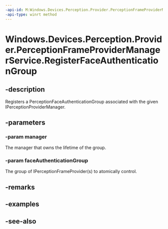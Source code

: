 ```yaml
---
-api-id: M:Windows.Devices.Perception.Provider.PerceptionFrameProviderManagerService.RegisterFaceAuthenticationGroup(Windows.Devices.Perception.Provider.IPerceptionFrameProviderManager,Windows.Devices.Perception.Provider.PerceptionFaceAuthenticationGroup)
-api-type: winrt method
---
```


<!-- Method syntax
public void RegisterFaceAuthenticationGroup(Windows.Devices.Perception.Provider.IPerceptionFrameProviderManager manager, Windows.Devices.Perception.Provider.PerceptionFaceAuthenticationGroup faceAuthenticationGroup)
-->

# Windows.Devices.Perception.Provider.PerceptionFrameProviderManagerService.RegisterFaceAuthenticationGroup

## -description
Registers a PerceptionFaceAuthenticationGroup associated with the given IPerceptionProviderManager.

## -parameters
### -param manager
The manager that owns the lifetime of the group.

### -param faceAuthenticationGroup
The group of IPerceptionFrameProvider(s) to atomically control.

## -remarks

## -examples

## -see-also
